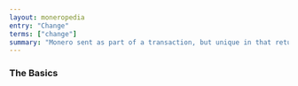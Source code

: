 ```yaml
---
layout: moneropedia
entry: "Change"
terms: ["change"]
summary: "Monero sent as part of a transaction, but unique in that returns to your account instead of going to a recipient"
---
```


### The Basics


